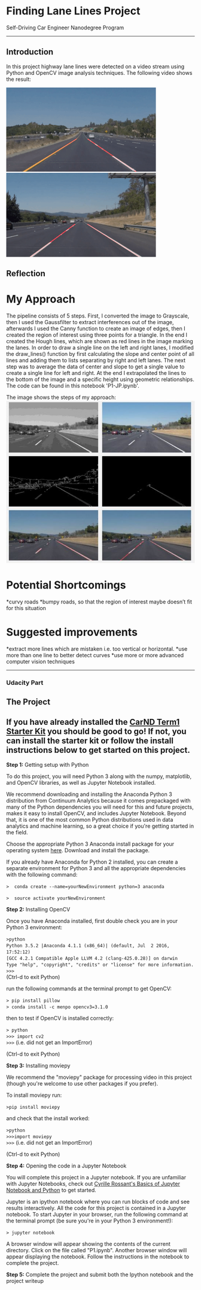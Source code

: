 # Finding Lane Lines Project
Self-Driving Car Engineer Nanodegree Program

---
[//]: # (Image References)

[image1]: ./approach.jpg "Image summarizing the approach"



## Introduction
In this project highway lane lines were detected on a video stream using Python and OpenCV image analysis techniques. 
The following video shows the result:

![yellow](./yellow.gif) 
![white](./white.gif) 

## Reflection

# My Approach
The pipeline consists of 5 steps. First, I converted the image to Grayscale, then I used the Gaussfilter to extract interferences out of the image, afterwards I used the Canny function to create an image of edges, then I created the region of interest using three points for a triangle. In the end I created the Hough lines, which are shown as red lines in the image marking the lanes.
In order to draw a single line on the left and right lanes, I modified the draw_lines() function by first calculating the slope and center point of all lines and adding them to lists separating by right and left lanes. The next step was to average the data of center and slope to get a single value to create a single line for left and right. At the end I extrapolated the lines to the bottom of the image and a specific height using geometric relationships. 
The code can be found in this notebook 'P1-JP.ipynb'.

The image shows the steps of my approach:
![alt text][image1]

# Potential Shortcomings
*curvy roads
*bumpy roads, so that the region of interest maybe doesn’t fit for this situation

# Suggested improvements
*extract more lines which are mistaken i.e. too vertical or horizontal.
*use more than one line to better detect curves
*use more or more advanced computer vision techniques


---
### Udacity Part 

The Project
---

## If you have already installed the [CarND Term1 Starter Kit](https://github.com/udacity/CarND-Term1-Starter-Kit/blob/master/README.md) you should be good to go!   If not, you can install the starter kit or follow the install instructions below to get started on this project. ##

**Step 1:** Getting setup with Python

To do this project, you will need Python 3 along with the numpy, matplotlib, and OpenCV libraries, as well as Jupyter Notebook installed. 

We recommend downloading and installing the Anaconda Python 3 distribution from Continuum Analytics because it comes prepackaged with many of the Python dependencies you will need for this and future projects, makes it easy to install OpenCV, and includes Jupyter Notebook.  Beyond that, it is one of the most common Python distributions used in data analytics and machine learning, so a great choice if you're getting started in the field.

Choose the appropriate Python 3 Anaconda install package for your operating system <A HREF="https://www.continuum.io/downloads" target="_blank">here</A>.   Download and install the package.

If you already have Anaconda for Python 2 installed, you can create a separate environment for Python 3 and all the appropriate dependencies with the following command:

`>  conda create --name=yourNewEnvironment python=3 anaconda`

`>  source activate yourNewEnvironment`

**Step 2:** Installing OpenCV

Once you have Anaconda installed, first double check you are in your Python 3 environment:

`>python`    
`Python 3.5.2 |Anaconda 4.1.1 (x86_64)| (default, Jul  2 2016, 17:52:12)`  
`[GCC 4.2.1 Compatible Apple LLVM 4.2 (clang-425.0.28)] on darwin`  
`Type "help", "copyright", "credits" or "license" for more information.`  
`>>>`   
(Ctrl-d to exit Python)

run the following commands at the terminal prompt to get OpenCV:

`> pip install pillow`  
`> conda install -c menpo opencv3=3.1.0`

then to test if OpenCV is installed correctly:

`> python`  
`>>> import cv2`  
`>>>`  (i.e. did not get an ImportError)

(Ctrl-d to exit Python)

**Step 3:** Installing moviepy  

We recommend the "moviepy" package for processing video in this project (though you're welcome to use other packages if you prefer).  

To install moviepy run:

`>pip install moviepy`  

and check that the install worked:

`>python`  
`>>>import moviepy`  
`>>>`  (i.e. did not get an ImportError)

(Ctrl-d to exit Python)

**Step 4:** Opening the code in a Jupyter Notebook

You will complete this project in a Jupyter notebook.  If you are unfamiliar with Jupyter Notebooks, check out <A HREF="https://www.packtpub.com/books/content/basics-jupyter-notebook-and-python" target="_blank">Cyrille Rossant's Basics of Jupyter Notebook and Python</A> to get started.

Jupyter is an ipython notebook where you can run blocks of code and see results interactively.  All the code for this project is contained in a Jupyter notebook. To start Jupyter in your browser, run the following command at the terminal prompt (be sure you're in your Python 3 environment!):

`> jupyter notebook`

A browser window will appear showing the contents of the current directory.  Click on the file called "P1.ipynb".  Another browser window will appear displaying the notebook.  Follow the instructions in the notebook to complete the project.  

**Step 5:** Complete the project and submit both the Ipython notebook and the project writeup

